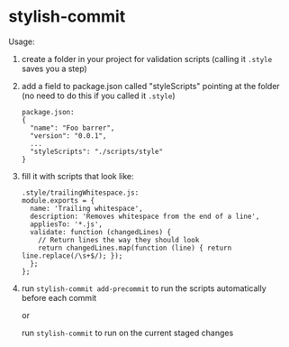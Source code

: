 stylish-commit
==============

Usage:
 1. create a folder in your project for validation scripts (calling it `.style` saves you a step)

 1. add a field to package.json called "styleScripts" pointing at the folder (no need to do this if you called it `.style`)

        package.json:
        {
          "name": "Foo barrer",
          "version": "0.0.1",
          ...
          "styleScripts": "./scripts/style"
        }

 1. fill it with scripts that look like:

        .style/trailingWhitespace.js:
        module.exports = {
          name: 'Trailing whitespace',
          description: 'Removes whitespace from the end of a line',
          appliesTo: '*.js',
          validate: function (changedLines) {
            // Return lines the way they should look
            return changedLines.map(function (line) { return line.replace(/\s+$/); });
          };
        };

 1. run `stylish-commit add-precommit` to run the scripts automatically before each commit

    or

    run `stylish-commit` to run on the current staged changes

